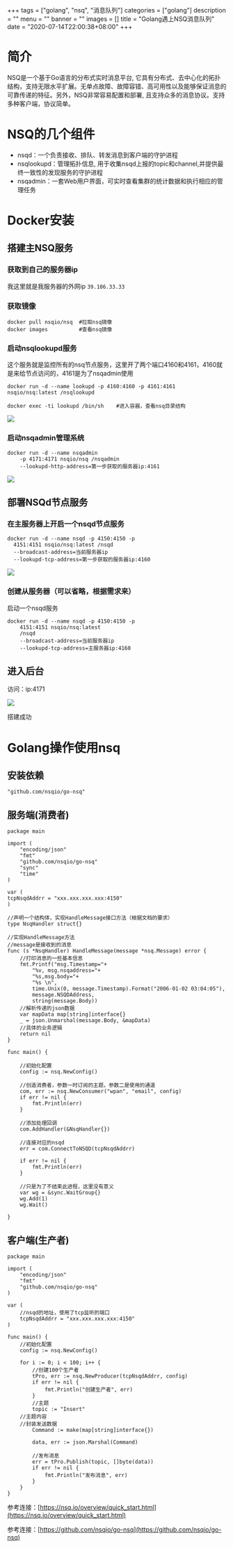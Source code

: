 +++
tags = ["golang", "nsq", "消息队列"]
categories = ["golang"]
description = ""
menu = ""
banner = ""
images = []
title = "Golang遇上NSQ消息队列"
date = "2020-07-14T22:00:38+08:00"
+++


# 简介

NSQ是一个基于Go语言的分布式实时消息平台, 它具有分布式、去中心化的拓扑结构，支持无限水平扩展。无单点故障、故障容错、高可用性以及能够保证消息的可靠传递的特征。另外，NSQ非常容易配置和部署, 且支持众多的消息协议。支持多种客户端，协议简单。

# NSQ的几个组件
 * nsqd：一个负责接收、排队、转发消息到客户端的守护进程
 * nsqlookupd：管理拓扑信息, 用于收集nsqd上报的topic和channel,并提供最终一致性的发现服务的守护进程
 * nsqadmin：一套Web用户界面，可实时查看集群的统计数据和执行相应的管理任务

# Docker安装

## 搭建主NSQ服务

### 获取到自己的服务器ip

我这里就是我服务器的外网ip
```39.106.33.33```

### 获取镜像

```docker
docker pull nsqio/nsq  #拉取nsq镜像
docker images          #查看nsq镜像

```

### 启动nsqlookupd服务
这个服务就是监控所有的nsq节点服务，这里开了两个端口4160和4161，4160就是来给节点访问的，4161是为了nsqadmin使用

```docker
docker run -d --name lookupd -p 4160:4160 -p 4161:4161 nsqio/nsq:latest /nsqlookupd

docker exec -ti lookupd /bin/sh    #进入容器，查看nsq目录结构

```

![](https://oss.codery.cn/images/2020/07/14/20200714221747.png)

### 启动nsqadmin管理系统

```docker
docker run -d --name nsqadmin 
    -p 4171:4171 nsqio/nsq /nsqadmin 
    --lookupd-http-address=第一步获取的服务器ip:4161

```

![](https://oss.codery.cn/images/2020/07/14/20200714221844.png)

## 部署NSQd节点服务

### 在主服务器上开启一个nsqd节点服务

```docker
docker run -d --name nsqd -p 4150:4150 -p 
  4151:4151 nsqio/nsq:latest /nsqd 
  --broadcast-address=当前服务器ip 
  --lookupd-tcp-address=第一步获取的服务器ip:4160

```

![](https://oss.codery.cn/images/2020/07/14/20200714221947.png)


### 创建从服务器（可以省略，根据需求来）

启动一个nsqd服务

```docker
docker run -d --name nsqd -p 4150:4150 -p 
    4151:4151 nsqio/nsq:latest 
    /nsqd 
    --broadcast-address=当前服务器ip 
    --lookupd-tcp-address=主服务器ip:4160

```
## 进入后台

访问：ip:4171

![](https://oss.codery.cn/images/2020/07/14/20200714222423.png)

搭建成功


# Golang操作使用nsq

## 安装依赖
```golang
"github.com/nsqio/go-nsq"

```

## 服务端(消费者)
```golang
package main

import (
	"encoding/json"
	"fmt"
	"github.com/nsqio/go-nsq"
	"sync"
	"time"
)

var (
tcpNsqdAddrr = "xxx.xxx.xxx.xxx:4150"
)

//声明一个结构体，实现HandleMessage接口方法（根据文档的要求）
type NsqHandler struct{}

//实现HandleMessage方法
//message是接收到的消息
func (s *NsqHandler) HandleMessage(message *nsq.Message) error {
	//打印消息的一些基本信息
	fmt.Printf("msg.Timestamp="+
		"%v, msg.nsqaddress="+
		"%s,msg.body="+
		"%s \n",
		time.Unix(0, message.Timestamp).Format("2006-01-02 03:04:05"),
		message.NSQDAddress,
		string(message.Body))
	//解析传递的json数据
    var mapData map[string]interface{}
    _ = json.Unmarshal(message.Body, &mapData)
    //具体的业务逻辑
	return nil
}

func main() {

	//初始化配置
	config := nsq.NewConfig()

	//创造消费者，参数一时订阅的主题，参数二是使用的通道
	com, err := nsq.NewConsumer("wpan", "email", config)
	if err != nil {
		fmt.Println(err)
	}

	//添加处理回调
	com.AddHandler(&NsqHandler{})

	//连接对应的nsqd
	err = com.ConnectToNSQD(tcpNsqdAddrr)

	if err != nil {
		fmt.Println(err)
	}

	//只是为了不结束此进程，这里没有意义
	var wg = &sync.WaitGroup{}
	wg.Add(1)
	wg.Wait()

}

```

## 客户端(生产者)

```golang
package main

import (
	"encoding/json"
	"fmt"
	"github.com/nsqio/go-nsq"
)

var (
	//nsqd的地址，使用了tcp监听的端口
	tcpNsqdAddrr = "xxx.xxx.xxx.xxx:4150"
)

func main() {
	//初始化配置
	config := nsq.NewConfig()

	for i := 0; i < 100; i++ {
		//创建100个生产者
		tPro, err := nsq.NewProducer(tcpNsqdAddrr, config)
		if err != nil {
			fmt.Println("创建生产者", err)
		}
		//主题
		topic := "Insert"
    //主题内容
    //封装发送数据
        Command := make(map[string]interface{})
    
		data, err := json.Marshal(Command)

		//发布消息
		err = tPro.Publish(topic, []byte(data))
		if err != nil {
			fmt.Println("发布消息", err)
		}
	}
}

```

参考连接：[https://nsq.io/overview/quick_start.html](https://nsq.io/overview/quick_start.html)

参考连接：[https://github.com/nsqio/go-nsq](https://github.com/nsqio/go-nsq)





